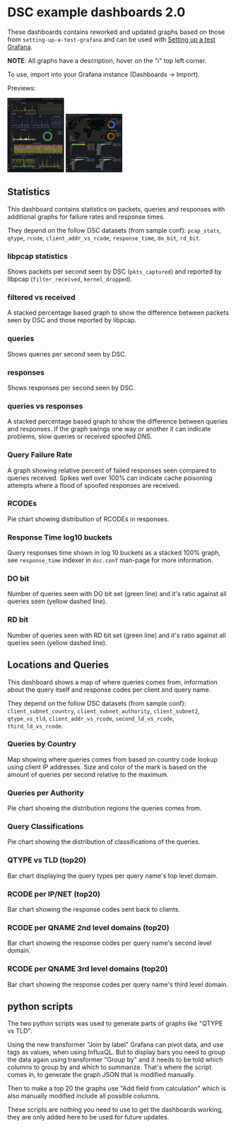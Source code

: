 # DSC example dashboards 2.0

These dashboards contains reworked and updated graphs based on those from
`setting-up-a-test-grafana` and can be used with [Setting up a test Grafana](https://github.com/DNS-OARC/dsc-datatool/wiki/Setting-up-a-test-Grafana).

**NOTE**: All graphs have a description, hover on the "i" top left corner.

To use, import into your Grafana instance (Dashboards -> Import).

Previews:

[![](statistics_thumb.png)](statistics.png) [![](locations_thumb.png)](locations.png)

## Statistics

This dashboard contains statistics on packets, queries and responses with
additional graphs for failure rates and response times.

They depend on the follow DSC datasets (from sample conf): `pcap_stats`, `qtype`, `rcode`, `client_addr_vs_rcode`, `response_time`, `do_bit`, `rd_bit`.

### libpcap statistics

Shows packets per second seen by DSC (`pkts_captured`) and reported by libpcap (`filter_received`, `kernel_dropped`).

### filtered vs received

A stacked percentage based graph to show the difference between packets seen by DSC and those reported by libpcap.

### queries

Shows queries per second seen by DSC.

### responses

Shows responses per second seen by DSC.

### queries vs responses

A stacked percentage based graph to show the difference between queries and responses. If the graph swings one way or another it can indicate problems, slow queries or received spoofed DNS.

### Query Failure Rate

A graph showing relative percent of failed responses seen compared to queries received. Spikes well over 100% can indicate cache poisoning attempts where a flood of spoofed responses are received.

### RCODEs

Pie chart showing distribution of RCODEs in responses.

### Response Time log10 buckets

Query responses time shown in log 10 buckets as a stacked 100% graph, see `response_time` indexer in `dsc.conf` man-page for more information.

### DO bit

Number of queries seen with DO bit set (green line) and it's ratio against all queries seen (yellow dashed line).

### RD bit

Number of queries seen with RD bit set (green line) and it's ratio against all queries seen (yellow dashed line).

## Locations and Queries

This dashboard shows a map of where queries comes from, information about the query itself and response codes per client and query name.

They depend on the follow DSC datasets (from sample conf): `client_subnet_country`, `client_subnet_authority`, `client_subnet2`, `qtype_vs_tld`, `client_addr_vs_rcode`, `second_ld_vs_rcode`, `third_ld_vs_rcode`.

### Queries by Country

Map showing where queries comes from based on country code lookup using client IP addresses. Size and color of the mark is based on the amount of queries per second relative to the maximum.

### Queries per Authority

Pie chart showing the distribution regions the queries comes from.

### Query Classifications

Pie chart showing the distribution of classifications of the queries.

### QTYPE vs TLD (top20)

Bar chart displaying the query types per query name's top level domain.

### RCODE per IP/NET (top20)

Bar chart showing the response codes sent back to clients.

### RCODE per QNAME 2nd level domains (top20)

Bar chart showing the response codes per query name's second level domain.

### RCODE per QNAME 3rd level domains (top20)

Bar chart showing the response codes per query name's third level domain.

## python scripts

The two python scripts was used to generate parts of graphs like
"QTYPE vs TLD".

Using the new transformer "Join by label" Grafana can pivot data, and use
tags as values, when using InfluxQL. But to display bars you need to group
the data again using transformer "Group by" and it needs to be told which
columns to group by and which to summarize. That's where the script comes
in, to generate the graph JSON that is modified manually.

Then to make a top 20 the graphs use "Add field from calculation" which
is also manually modified include all possible columns.

These scripts are nothing you need to use to get the dashboards working,
they are only added here to be used for future updates.